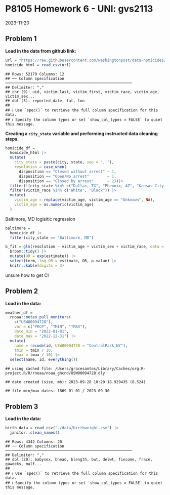P8105 Homework 6 - UNI: gvs2113
================
2023-11-20

## Problem 1

**Load in the data from github link:**

``` r
url = "https://raw.githubusercontent.com/washingtonpost/data-homicides/master/homicide-data.csv"
homicide_html = read_csv(url)
```

    ## Rows: 52179 Columns: 12
    ## ── Column specification ────────────────────────────────────────────────────────
    ## Delimiter: ","
    ## chr (9): uid, victim_last, victim_first, victim_race, victim_age, victim_sex...
    ## dbl (3): reported_date, lat, lon
    ## 
    ## ℹ Use `spec()` to retrieve the full column specification for this data.
    ## ℹ Specify the column types or set `show_col_types = FALSE` to quiet this message.

**Creating a `city_state` variable and performing instructed data
cleaning steps.**

``` r
homicide_df = 
  homicide_html |> 
  mutate(
    city_state = paste(city, state, sep = ", "),
    resolution = case_when(
      disposition == "Closed without arrest" ~ 1,
      disposition == "Open/No arrest"        ~ 1,
      disposition == "Closed by arrest"      ~ 2))|> 
  filter(!(city_state %in% c("Dallas, TX", "Pheonix, AZ", "Kansas City, MO", "Tulsa, AL"))) |> 
  filter(victim_race %in% c("White", "Black")) |> 
  mutate(
    victim_age = replace(victim_age, victim_age == "Unknown", NA),
    victim_age = as.numeric(victim_age)
  )
```

Baltimore, MD logisitic regression

``` r
baltimore = 
  homicide_df |> 
  filter(city_state == "Baltimore, MD")

b_fit = glm(resolution ~ victim_age + victim_sex + victim_race, data = baltimore) |> 
  broom::tidy() |> 
  mutate(OR = exp(estimate)) |>
  select(term, log_OR = estimate, OR, p.value) |> 
  knitr::kable(digits = 3)
```

unsure how to get CI

## Problem 2

**Load in the data:**

``` r
weather_df = 
  rnoaa::meteo_pull_monitors(
    c("USW00094728"),
    var = c("PRCP", "TMIN", "TMAX"), 
    date_min = "2022-01-01",
    date_max = "2022-12-31") |>
  mutate(
    name = recode(id, USW00094728 = "CentralPark_NY"),
    tmin = tmin / 10,
    tmax = tmax / 10) |>
  select(name, id, everything())
```

    ## using cached file: /Users/gracesantos/Library/Caches/org.R-project.R/R/rnoaa/noaa_ghcnd/USW00094728.dly

    ## date created (size, mb): 2023-09-28 10:20:18.929435 (8.524)

    ## file min/max dates: 1869-01-01 / 2023-09-30

## Problem 3

**Load in the data:**

``` r
birth_data = read_csv("./data/birthweight.csv") |> 
  janitor::clean_names()
```

    ## Rows: 4342 Columns: 20
    ## ── Column specification ────────────────────────────────────────────────────────
    ## Delimiter: ","
    ## dbl (20): babysex, bhead, blength, bwt, delwt, fincome, frace, gaweeks, malf...
    ## 
    ## ℹ Use `spec()` to retrieve the full column specification for this data.
    ## ℹ Specify the column types or set `show_col_types = FALSE` to quiet this message.
